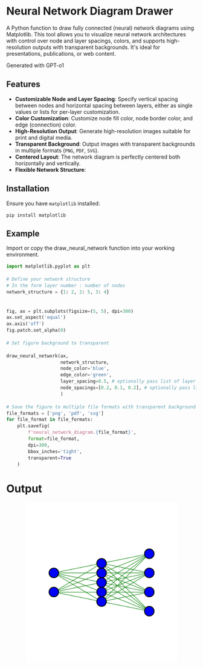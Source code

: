 # Neural Network Diagram Drawer

A Python function to draw fully connected (neural) network diagrams using Matplotlib. This tool allows you to visualize neural network architectures with control over node and layer spacings, colors, and supports high-resolution outputs with transparent backgrounds. It's ideal for presentations, publications, or web content.

Generated with GPT-o1

## Features

- **Customizable Node and Layer Spacing**: Specify vertical spacing between nodes and horizontal spacing between layers, either as single values or lists for per-layer customization.
- **Color Customization**: Customize node fill color, node border color, and edge (connection) color.
- **High-Resolution Output**: Generate high-resolution images suitable for print and digital media.
- **Transparent Background**: Output images with transparent backgrounds in multiple formats (`PNG`, `PDF`, `SVG`).
- **Centered Layout**: The network diagram is perfectly centered both horizontally and vertically.
- **Flexible Network Structure**: 

## Installation

Ensure you have `matplotlib` installed:

```
pip install matplotlib
```

## Example
Import or copy the draw_neural_network function into your working environment. 

```python
import matplotlib.pyplot as plt

# Define your network structure
# In the form layer number : number of nodes
network_structure = {1: 2, 2: 5, 3: 4}


fig, ax = plt.subplots(figsize=(5, 5), dpi=300)
ax.set_aspect('equal')
ax.axis('off')
fig.patch.set_alpha(0)  

# Set figure background to transparent

draw_neural_network(ax,
                    network_structure,
                    node_color='blue',
                    edge_color='green',
                    layer_spacing=0.5, # optionally pass list of layer spacings between layers
                    node_spacings=[0.2, 0.1, 0.2], # optionally pass list of node spacings for each layer
                    )

# Save the figure to multiple file formats with transparent background
file_formats = ['png', 'pdf', 'svg']
for file_format in file_formats:
    plt.savefig(
        f'neural_network_diagram.{file_format}',
        format=file_format,
        dpi=300,
        bbox_inches='tight',
        transparent=True
    )
```

# Output
<p align="center">
  <img src="neural_network_diagram.png" alt="Example Neural Network Diagram" width="400"/>
</p>
